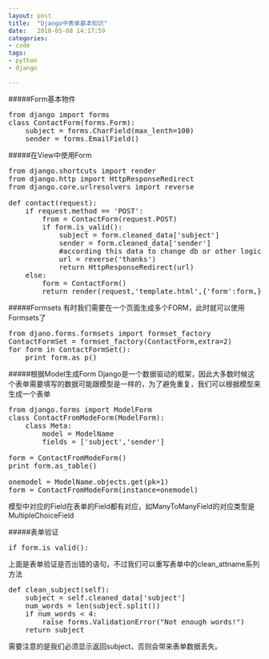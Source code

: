 ```yaml
---
layout: post
title:  "Django中表单基本知识"
date:   2010-05-08 14:17:59
categories: 
- code 
tags:
- python
- django

---
```


#####Form基本物件
<pre>from django import forms
class ContactForm(forms.Form):
    subject = forms.CharField(max_lenth=100)
    sender = forms.EmailField()
</pre>
#####在View中使用Form
<pre>from django.shortcuts import render
from django.http import HttpResponseRedirect
from django.core.urlresolvers import reverse

def contact(request):
    if request.method == 'POST':
        from = ContactForm(request.POST)
        if form.is_valid():
            subject = form.cleaned_data['subject']
            sender = form.cleaned_data['sender']
            #according this data to change db or other logic
            url = reverse('thanks')
            return HttpResponseRedirect(url)
    else:
        form = ContactForm()
        return render(request,'template.html',{'form':form,})
</pre>

#####Formsets
有时我们需要在一个页面生成多个FORM，此时就可以使用Formsets了
<pre>from djano.forms.formsets import formset_factory
ContactFormSet = formset_factory(ContactForm,extra=2)
for form in ContactFormSet():
    print form.as_p()
</pre>

#####根据Model生成Form
Django是一个数据驱动的框架，因此大多数时候这个表单需要填写的数据可能跟模型是一样的，为了避免重复，我们可以根据模型来生成一个表单
<pre>from django.forms import ModelForm
class ContactFromModeForm(ModelForm):
    class Meta:
        model = ModelName
        fields = ['subject','sender']

form = ContactFromModeForm()
print form.as_table()

onemodel = ModelName.objects.get(pk=1)
form = ContactFromModeForm(instance=onemodel)
</pre>
模型中对应的Field在表单的Field都有对应，如ManyToManyField的对应类型是MultipleChoiceField

#####表单验证
<pre>if form.is_valid():</pre>
上面是表单验证是否出错的语句，不过我们可以重写表单中的clean_attname系列方法
<pre>def clean_subject(self):          
    subject = self.cleaned_data['subject']         
    num_words = len(subject.split())         
    if num_words < 4:             
        raise forms.ValidationError("Not enough words!")         
    return subject</pre>
需要注意的是我们必须显示返回subject，否则会带来表单数据丢失。